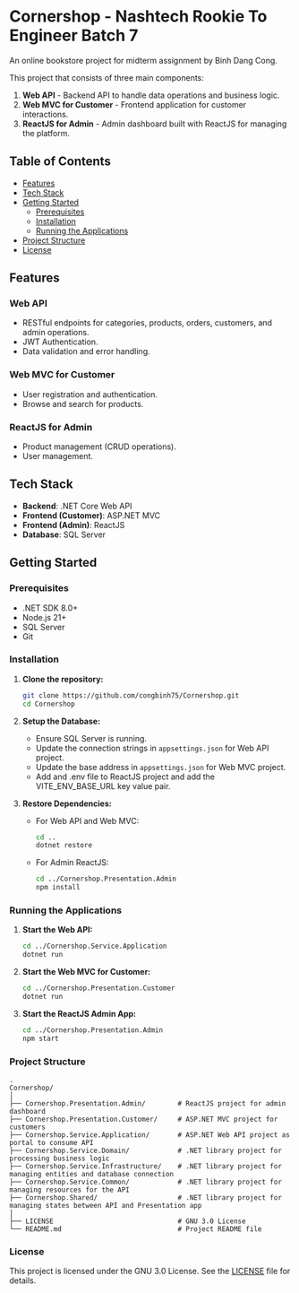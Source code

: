 # Cornershop - Nashtech Rookie To Engineer Batch 7
An online bookstore project for midterm assignment by Binh Dang Cong.

This project that consists of three main components:
1. **Web API** - Backend API to handle data operations and business logic.
2. **Web MVC for Customer** - Frontend application for customer interactions.
3. **ReactJS for Admin** - Admin dashboard built with ReactJS for managing the platform.

## Table of Contents
- [Features](#features)
- [Tech Stack](#tech-stack)
- [Getting Started](#getting-started)
  - [Prerequisites](#prerequisites)
  - [Installation](#installation)
  - [Running the Applications](#running-the-applications)
- [Project Structure](#project-structure)
- [License](#license)

## Features

### Web API
- RESTful endpoints for categories, products, orders, customers, and admin operations.
- JWT Authentication.
- Data validation and error handling.

### Web MVC for Customer
- User registration and authentication.
- Browse and search for products.

### ReactJS for Admin
- Product management (CRUD operations).
- User management.

## Tech Stack
- **Backend**: .NET Core Web API
- **Frontend (Customer)**: ASP.NET MVC
- **Frontend (Admin)**: ReactJS
- **Database**: SQL Server

## Getting Started

### Prerequisites
- .NET SDK 8.0+
- Node.js 21+
- SQL Server
- Git

### Installation

1. **Clone the repository:**
    ```bash
    git clone https://github.com/congbinh75/Cornershop.git
    cd Cornershop
    ```

2. **Setup the Database:**
   - Ensure SQL Server is running.
   - Update the connection strings in `appsettings.json` for Web API project.
   - Update the base address in `appsettings.json` for Web MVC project.
   - Add and .env file to ReactJS project and add the VITE_ENV_BASE_URL key value pair.

3. **Restore Dependencies:**
   - For Web API and Web MVC:
     ```bash
     cd ..
     dotnet restore
     ```
   - For Admin ReactJS:
     ```bash
     cd ../Cornershop.Presentation.Admin
     npm install
     ```

### Running the Applications

1. **Start the Web API:**
   ```bash
   cd ../Cornershop.Service.Application
   dotnet run
2. **Start the Web MVC for Customer:**
   ```bash
   cd ../Cornershop.Presentation.Customer
   dotnet run
   ```
3. **Start the ReactJS Admin App:**
   ```bash
   cd ../Cornershop.Presentation.Admin
   npm start
   ```

### Project Structure
    .
    Cornershop/
    │
    ├── Cornershop.Presentation.Admin/        # ReactJS project for admin dashboard
    ├── Cornershop.Presentation.Customer/     # ASP.NET MVC project for customers
    ├── Cornershop.Service.Application/       # ASP.NET Web API project as portal to consume API
    ├── Cornershop.Service.Domain/            # .NET library project for processing business logic
    ├── Cornershop.Service.Infrastructure/    # .NET library project for managing entities and database connection
    ├── Cornershop.Service.Common/            # .NET library project for managing resources for the API
    ├── Cornershop.Shared/                    # .NET library project for managing states between API and Presentation app
    │
    ├── LICENSE                               # GNU 3.0 License
    └── README.md                             # Project README file
    

### License
This project is licensed under the GNU 3.0 License. See the [LICENSE](LICENSE) file for details.
